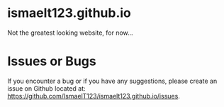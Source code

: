 # ismaelt123.github.io
Not the greatest looking website, for now...

# Issues or Bugs
If you encounter a bug or if you have any suggestions, please create an issue on Github located at: https://github.com/IsmaelT123/ismaelt123.github.io/issues.
